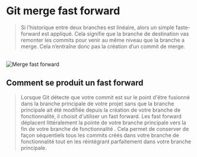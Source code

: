 # Git merge fast forward

> Si l’historique entre deux branches est linéaire, alors un simple faste-forward est appliqué. Cela signifie que la branche de destination vas remonter les commits pour venir au même niveau que la branche a merge. Cela n’entraîne donc pas la création d’un commit de merge. 

<br>
<img src="https://hudi.blog/static/f2116265ae12bf9d745ec4991962b70e/ac7a9/fast-forward-merge.png" alt="Merge fast forward">


## Comment se produit un fast forward
>Lorsque Git détecte que votre commit est sur le point d'être fusionné dans la branche principale de votre projet sans que la branche principale ait été modifiée depuis la création de votre branche de fonctionnalité, il choisit d'utiliser un fast forward. Les fast forward déplacent littéralement la pointe de votre branche principale vers la fin de votre branche de fonctionnalité . Cela permet de conserver de façon séquentiels tous les commits créés dans votre branche de fonctionnalité tout en les réintégrant parfaitement dans votre branche principale.
